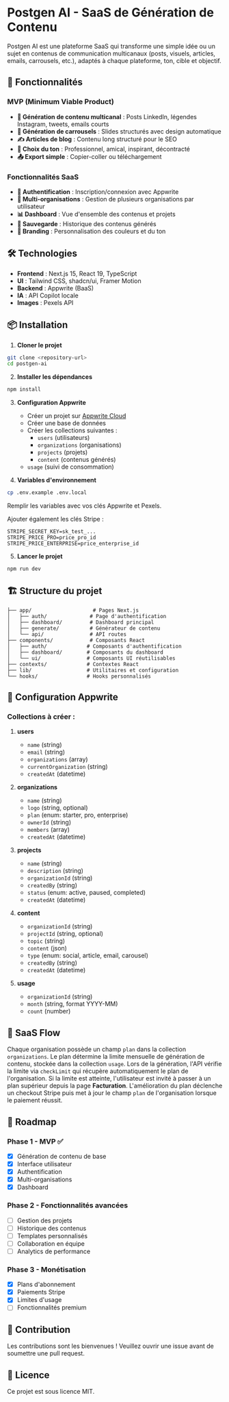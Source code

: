 # Postgen AI - SaaS de Génération de Contenu

Postgen AI est une plateforme SaaS qui transforme une simple idée ou un sujet en contenus de communication multicanaux (posts, visuels, articles, emails, carrousels, etc.), adaptés à chaque plateforme, ton, cible et objectif.

## 🚀 Fonctionnalités

### MVP (Minimum Viable Product)
- **🎯 Génération de contenu multicanal** : Posts LinkedIn, légendes Instagram, tweets, emails courts
- **🎨 Génération de carrousels** : Slides structurés avec design automatique
- **✍️ Articles de blog** : Contenu long structuré pour le SEO
- **🧠 Choix du ton** : Professionnel, amical, inspirant, décontracté
- **📤 Export simple** : Copier-coller ou téléchargement

### Fonctionnalités SaaS
- **👤 Authentification** : Inscription/connexion avec Appwrite
- **🏢 Multi-organisations** : Gestion de plusieurs organisations par utilisateur
- **📊 Dashboard** : Vue d'ensemble des contenus et projets
- **💾 Sauvegarde** : Historique des contenus générés
- **🎨 Branding** : Personnalisation des couleurs et du ton

## 🛠️ Technologies

- **Frontend** : Next.js 15, React 19, TypeScript
 - **UI** : Tailwind CSS, shadcn/ui, Framer Motion
- **Backend** : Appwrite (BaaS)
- **IA** : API Copilot locale
- **Images** : Pexels API

## 📦 Installation

1. **Cloner le projet**
```bash
git clone <repository-url>
cd postgen-ai
```

2. **Installer les dépendances**
```bash
npm install
```


3. **Configuration Appwrite**
   - Créer un projet sur [Appwrite Cloud](https://cloud.appwrite.io)
   - Créer une base de données
   - Créer les collections suivantes :
     - `users` (utilisateurs)
     - `organizations` (organisations)
     - `projects` (projets)
     - `content` (contenus générés)
    - `usage` (suivi de consommation)

4. **Variables d'environnement**
```bash
cp .env.example .env.local
```
Remplir les variables avec vos clés Appwrite et Pexels.

Ajouter également les clés Stripe :
```
STRIPE_SECRET_KEY=sk_test_...
STRIPE_PRICE_PRO=price_pro_id
STRIPE_PRICE_ENTERPRISE=price_enterprise_id
```

5. **Lancer le projet**
```bash
npm run dev
```

## 🏗️ Structure du projet

```
├── app/                    # Pages Next.js
│   ├── auth/              # Page d'authentification
│   ├── dashboard/         # Dashboard principal
│   ├── generate/          # Générateur de contenu
│   └── api/               # API routes
├── components/            # Composants React
│   ├── auth/             # Composants d'authentification
│   ├── dashboard/        # Composants du dashboard
│   └── ui/               # Composants UI réutilisables
├── contexts/             # Contextes React
├── lib/                  # Utilitaires et configuration
└── hooks/                # Hooks personnalisés
```

## 🔧 Configuration Appwrite

### Collections à créer :

1. **users**
   - `name` (string)
   - `email` (string)
   - `organizations` (array)
   - `currentOrganization` (string)
   - `createdAt` (datetime)

2. **organizations**
   - `name` (string)
   - `logo` (string, optional)
   - `plan` (enum: starter, pro, enterprise)
   - `ownerId` (string)
   - `members` (array)
   - `createdAt` (datetime)

3. **projects**
   - `name` (string)
   - `description` (string)
   - `organizationId` (string)
   - `createdBy` (string)
   - `status` (enum: active, paused, completed)
   - `createdAt` (datetime)

4. **content**
   - `organizationId` (string)
   - `projectId` (string, optional)
   - `topic` (string)
   - `content` (json)
   - `type` (enum: social, article, email, carousel)
   - `createdBy` (string)
   - `createdAt` (datetime)
5. **usage**
   - `organizationId` (string)
   - `month` (string, format YYYY-MM)
   - `count` (number)

## 🚦 SaaS Flow

Chaque organisation possède un champ `plan` dans la collection `organizations`.
Le plan détermine la limite mensuelle de génération de contenu, stockée dans la
collection `usage`. Lors de la génération, l'API vérifie la limite via
`checkLimit` qui récupère automatiquement le plan de l'organisation.
Si la limite est atteinte, l'utilisateur est invité à passer à un plan
supérieur depuis la page **Facturation**. L'amélioration du plan déclenche un
checkout Stripe puis met à jour le champ `plan` de l'organisation lorsque le
paiement réussit.

## 🎯 Roadmap

### Phase 1 - MVP ✅
- [x] Génération de contenu de base
- [x] Interface utilisateur
- [x] Authentification
- [x] Multi-organisations
- [x] Dashboard

### Phase 2 - Fonctionnalités avancées
- [ ] Gestion des projets
- [ ] Historique des contenus
- [ ] Templates personnalisés
- [ ] Collaboration en équipe
- [ ] Analytics de performance

### Phase 3 - Monétisation
- [x] Plans d'abonnement
- [x] Paiements Stripe
- [x] Limites d'usage
- [ ] Fonctionnalités premium

## 🤝 Contribution

Les contributions sont les bienvenues ! Veuillez ouvrir une issue avant de soumettre une pull request.

## 📄 Licence

Ce projet est sous licence MIT.
